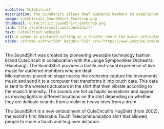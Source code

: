 ```yaml
---
subtitle: CuteCircuit
description: The Soundshirt allows deaf audience members to experience live music.
image: CuteCircuit_SoundShirt_Emotcrop.png
thumbnail: CuteCircuit_SoundShirt_Emotcrop.png
link: http://cutecircuit.com/soundshirt/
text: CuteCircuit website
alt: A woman is pictured sitting in a theater where the music activates the Soundshirt's light up dots and haptic sensations.
video: <iframe width="560" height="315" src="https://www.youtube.com/embed/a8fVoJRI7V0" frameborder="0" allowfullscreen></iframe>
---
```

The SoundShirt was created by pioneering wearable technology fashion brand CuteCircuit in collaboration with the Junge Symphoniker Orchestra (Hamburg). The SoundShirt provides a tactile and visual experience of live music for audience members who are deaf.  
Microphones placed on stage nearby the orchestra capture the instruments’ music and send it to a computer that transforms it into touch data. This data is sent to the wireless actuators in the shirt that then vibrate according to the music’s intensity.  The sounds are felt as haptic sensations and appear as moving lights in different locations on the shirt depending on whether they are delicate sounds from a violin or heavy ones from a drum.

The SoundShirt is a new embodiment of CuteCircuit's HugShirt (from 2002), the world's first Wearable Touch Telecommunication shirt that allowed people to share a touch and hug over distance.
